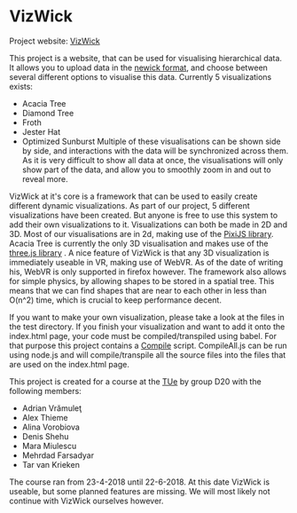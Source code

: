 # VizWick
Project website: [VizWick](https://aaal-e.github.io/VizWick/)

This project is a website, that can be used for visualising hierarchical data. It allows you to upload data in the [newick format](https://en.wikipedia.org/wiki/Newick_format), and choose between several different options to visualise this data. Currently 5 visualizations exists:
* Acacia Tree
* Diamond Tree
* Froth
* Jester Hat
* Optimized Sunburst
Multiple of these visualisations can be shown side by side, and interactions with the data will be synchronized across them. As it is very difficult to show all data at once, the visualisations will only show part of the data, and allow you to smoothly zoom in and out to reveal more. 

VizWick at it's core is a framework that can be used to easily create different dynamic visualizations. As part of our project, 5 different visualizations have been created. But anyone is free to use this system to add their own visualizations to it. 
Visualizations can both be made in 2D and 3D. Most of our visualisations are in 2d, making use of the [PixiJS library](http://www.pixijs.com/). Acacia Tree is currently the only 3D visualisation and makes use of the [three.js library](https://threejs.org/) . A nice feature of VizWick is that any 3D visualization is immediately useable in VR, making use of WebVR. As of the date of writing his, WebVR is only supported in firefox however. The framework also allows for simple physics, by allowing shapes to be stored in a spatial tree. This means that we can find shapes that are near to each other in less than O(n^2) time, which is crucial to keep performance decent. 

If you want to make your own visualization, please take a look at the files in the test directory. If you finish your visualization and want to add it onto the index.html page, your code must be compiled/transpiled using babel. For that purpose this project contains a [Compile](https://github.com/Aaal-E/VizWick/tree/master/Src/Compiler) script. CompileAll.js can be run using node.js and will compile/transpile all the source files into the files that are used on the index.html page.

This project is created for a course at the [TUe](https://www.tue.nl/) by group D20 with the following members:
* Adrian Vrămuleţ
* Alex Thieme
* Alina Vorobiova
* Denis Shehu
* Mara Miulescu
* Mehrdad Farsadyar
* Tar van Krieken

The course ran from 23-4-2018 until 22-6-2018. At this date VizWick is useable, but some planned features are missing. We will most likely not continue with VizWick ourselves however.

